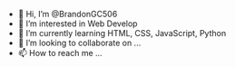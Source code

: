 - 👋 Hi, I’m @BrandonGC506
- 👀 I’m interested in Web Develop
- 🌱 I’m currently learning HTML, CSS, JavaScript, Python
- 💞️ I’m looking to collaborate on ...
- 📫 How to reach me ...

<!---
BrandonGC506/BrandonGC506 is a ✨ special ✨ repository because its `README.md` (this file) appears on your GitHub profile.
You can click the Preview link to take a look at your changes.
--->
